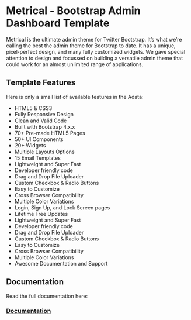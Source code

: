 # Metrical - Bootstrap Admin Dashboard Template
Metrical is the ultimate admin theme for Twitter Bootstrap. It’s what we’re calling the best the admin theme for Bootstrap to date. It has a unique, pixel-perfect design, and many fully customized widgets. We gave special attention to design and focussed on building a versatile admin theme that could work for an almost unlimited range of applications.

## Template Features
Here is only a small list of available features in the Adata:
- HTML5 & CSS3
- Fully Responsive Design
- Clean and Valid Code
- Built with Bootstrap 4.x.x
- 70+ Pre-made HTML5 Pages
- 50+ UI Components
- 20+ Widgets
- Multiple Layouts Options
- 15 Email Templates
- Lightweight and Super Fast
- Developer friendly code
- Drag and Drop File Uploader
- Custom Checkbox & Radio Buttons
- Easy to Customize
- Cross Browser Compatibility
- Multiple Color Variations
- Login, Sign Up, and Lock Screen pages
- Lifetime Free Updates
- Lightweight and Super Fast
- Developer friendly code
- Drag and Drop File Uploader
- Custom Checkbox & Radio Buttons
- Easy to Customize
- Cross Browser Compatibility
- Multiple Color Variations
- Awesome Documentation and Support

## Documentation
Read the full documentation here: 
### [Documentation]()
